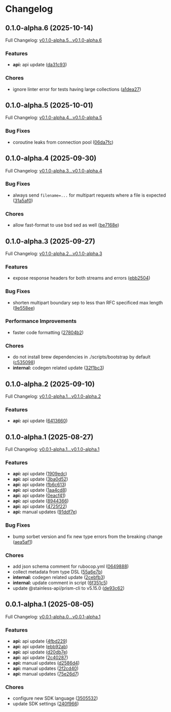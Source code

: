 # Changelog

## 0.1.0-alpha.6 (2025-10-14)

Full Changelog: [v0.1.0-alpha.5...v0.1.0-alpha.6](https://github.com/dataleonlabs/dataleon-ruby/compare/v0.1.0-alpha.5...v0.1.0-alpha.6)

### Features

* **api:** api update ([da31c93](https://github.com/dataleonlabs/dataleon-ruby/commit/da31c9384bef750d7d616374de3317612e3bc5fc))


### Chores

* ignore linter error for tests having large collections ([a1dea27](https://github.com/dataleonlabs/dataleon-ruby/commit/a1dea27cf8d7dfa861fad0efd4b67535b9c1b361))

## 0.1.0-alpha.5 (2025-10-01)

Full Changelog: [v0.1.0-alpha.4...v0.1.0-alpha.5](https://github.com/dataleonlabs/dataleon-ruby/compare/v0.1.0-alpha.4...v0.1.0-alpha.5)

### Bug Fixes

* coroutine leaks from connection pool ([06da7fc](https://github.com/dataleonlabs/dataleon-ruby/commit/06da7fcb30b16624046a39e01933adf66305830e))

## 0.1.0-alpha.4 (2025-09-30)

Full Changelog: [v0.1.0-alpha.3...v0.1.0-alpha.4](https://github.com/dataleonlabs/dataleon-ruby/compare/v0.1.0-alpha.3...v0.1.0-alpha.4)

### Bug Fixes

* always send `filename=...` for multipart requests where a file is expected ([31a5af0](https://github.com/dataleonlabs/dataleon-ruby/commit/31a5af0186e3d03adbfae5d66485923171db9029))


### Chores

* allow fast-format to use bsd sed as well ([be7168e](https://github.com/dataleonlabs/dataleon-ruby/commit/be7168e38a0b8f4acb0833bda45cf98083824890))

## 0.1.0-alpha.3 (2025-09-27)

Full Changelog: [v0.1.0-alpha.2...v0.1.0-alpha.3](https://github.com/dataleonlabs/dataleon-ruby/compare/v0.1.0-alpha.2...v0.1.0-alpha.3)

### Features

* expose response headers for both streams and errors ([ebb2504](https://github.com/dataleonlabs/dataleon-ruby/commit/ebb2504fa38612b5190c63cac4d6e60e66bcddbe))


### Bug Fixes

* shorten multipart boundary sep to less than RFC specificed max length ([9e558ee](https://github.com/dataleonlabs/dataleon-ruby/commit/9e558ee95b15722045ce4a262ee3f2e5f73bc3c0))


### Performance Improvements

* faster code formatting ([27804b2](https://github.com/dataleonlabs/dataleon-ruby/commit/27804b27cd7a0c1a59944c5b2f013c036c7e94eb))


### Chores

* do not install brew dependencies in ./scripts/bootstrap by default ([c535098](https://github.com/dataleonlabs/dataleon-ruby/commit/c5350986f63181050f11ed546727b8a0d819585a))
* **internal:** codegen related update ([32f1bc3](https://github.com/dataleonlabs/dataleon-ruby/commit/32f1bc3178d0a146dbb0cea870bc94c9e7c7d919))

## 0.1.0-alpha.2 (2025-09-10)

Full Changelog: [v0.1.0-alpha.1...v0.1.0-alpha.2](https://github.com/dataleonlabs/dataleon-ruby/compare/v0.1.0-alpha.1...v0.1.0-alpha.2)

### Features

* **api:** api update ([6413660](https://github.com/dataleonlabs/dataleon-ruby/commit/641366028b90c0982a2ab33de4ead0ac80d99658))

## 0.1.0-alpha.1 (2025-08-27)

Full Changelog: [v0.0.1-alpha.1...v0.1.0-alpha.1](https://github.com/dataleonlabs/dataleon-ruby/compare/v0.0.1-alpha.1...v0.1.0-alpha.1)

### Features

* **api:** api update ([1909edc](https://github.com/dataleonlabs/dataleon-ruby/commit/1909edce91c6e37fecf0310e2a81672589bcd2dd))
* **api:** api update ([3ba0d52](https://github.com/dataleonlabs/dataleon-ruby/commit/3ba0d52cd5938dbd6b5193274e343602a3c06c50))
* **api:** api update ([fb6c613](https://github.com/dataleonlabs/dataleon-ruby/commit/fb6c61357e5fb4f8733a30f88611ed304b2e62f2))
* **api:** api update ([1aa4cd8](https://github.com/dataleonlabs/dataleon-ruby/commit/1aa4cd81d6e010d4604f7d65af3acff2724f6a78))
* **api:** api update ([0eacf41](https://github.com/dataleonlabs/dataleon-ruby/commit/0eacf412b108aef5b3c41472a3000daab150aab7))
* **api:** api update ([8944366](https://github.com/dataleonlabs/dataleon-ruby/commit/8944366fca978b8a616bb2fb187ef486890f513f))
* **api:** api update ([4725f22](https://github.com/dataleonlabs/dataleon-ruby/commit/4725f2275092fb357b370758d5476f9256b8645f))
* **api:** manual updates ([91ddf7e](https://github.com/dataleonlabs/dataleon-ruby/commit/91ddf7e0118b9c83d25f94c9352eb6c8dfbd3f2c))


### Bug Fixes

* bump sorbet version and fix new type errors from the breaking change ([aea5af1](https://github.com/dataleonlabs/dataleon-ruby/commit/aea5af14130f20f6bc007a1a1acb9e24a27064a9))


### Chores

* add json schema comment for rubocop.yml ([0649888](https://github.com/dataleonlabs/dataleon-ruby/commit/0649888bfbfa22db769a5334c4807633eea1cee3))
* collect metadata from type DSL ([55a6e7b](https://github.com/dataleonlabs/dataleon-ruby/commit/55a6e7b6d0b88f8099dbad479f0b40f90f9382a4))
* **internal:** codegen related update ([2cebfb3](https://github.com/dataleonlabs/dataleon-ruby/commit/2cebfb3b79566f5be976dd041c68a49cfbc9e24f))
* **internal:** update comment in script ([6f351c5](https://github.com/dataleonlabs/dataleon-ruby/commit/6f351c59c5ee7055b8f7151e032309c20d5e6b61))
* update @stainless-api/prism-cli to v5.15.0 ([de93c62](https://github.com/dataleonlabs/dataleon-ruby/commit/de93c6281e8ebe1ead9a1705017e11c7b46a4358))

## 0.0.1-alpha.1 (2025-08-05)

Full Changelog: [v0.0.1-alpha.0...v0.0.1-alpha.1](https://github.com/dataleonlabs/dataleon-ruby/compare/v0.0.1-alpha.0...v0.0.1-alpha.1)

### Features

* **api:** api update ([4fbd229](https://github.com/dataleonlabs/dataleon-ruby/commit/4fbd229218ff4ac84ef6b2a106d7418dcaad70f1))
* **api:** api update ([ebb92ab](https://github.com/dataleonlabs/dataleon-ruby/commit/ebb92ab84e34679223ac735fdac5282da39ba5a0))
* **api:** api update ([d20db7e](https://github.com/dataleonlabs/dataleon-ruby/commit/d20db7e939a6163e88ab056c04f1a38a65e11cff))
* **api:** api update ([2c40287](https://github.com/dataleonlabs/dataleon-ruby/commit/2c40287e148b21848d78834ddde5b6a2648f558f))
* **api:** manual updates ([d2586d4](https://github.com/dataleonlabs/dataleon-ruby/commit/d2586d4691891b0ad83c7ffd2d59a7512a971174))
* **api:** manual updates ([2f2cd40](https://github.com/dataleonlabs/dataleon-ruby/commit/2f2cd40bf75dc2194fa65c03d3d179b1f3a97998))
* **api:** manual updates ([75e26d7](https://github.com/dataleonlabs/dataleon-ruby/commit/75e26d72a0abd7b646bb06a052e9077edca2e77d))


### Chores

* configure new SDK language ([3505532](https://github.com/dataleonlabs/dataleon-ruby/commit/3505532f7be7c6b13b8c5f6dfbaacde8c0f30c46))
* update SDK settings ([240f966](https://github.com/dataleonlabs/dataleon-ruby/commit/240f966205413ca59902b238e23451f89fbb6ead))
